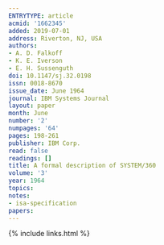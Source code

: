 ```yaml
---
ENTRYTYPE: article
acmid: '1662345'
added: 2019-07-01
address: Riverton, NJ, USA
authors:
- A. D. Falkoff
- K. E. Iverson
- E. H. Sussenguth
doi: 10.1147/sj.32.0198
issn: 0018-8670
issue_date: June 1964
journal: IBM Systems Journal
layout: paper
month: June
number: '2'
numpages: '64'
pages: 198-261
publisher: IBM Corp.
read: false
readings: []
title: A formal description of SYSTEM/360
volume: '3'
year: 1964
topics:
notes:
- isa-specification
papers:
---
```


{% include links.html %}
